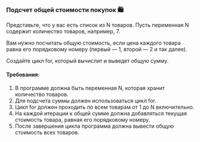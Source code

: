 
### Подсчет общей стоимости покупок 🛍️

Представьте, что у вас есть список из N товаров. Пусть переменная N содержит количество товаров, например, 7.

Вам нужно посчитать общую стоимость, если цена каждого товара равна его порядковому номеру (первый — 1, второй — 2 и так далее).

Создайте цикл for, который вычислит и выведет общую сумму.

#### Требования:
1. В программе должна быть переменная N, которая хранит количество товаров. 
2. Для подсчета суммы должен использоваться цикл for. 
3. Цикл for должен проходить по всем товарам от 1 до N включительно. 
4. На каждой итерации к общей сумме должна добавляться текущая стоимость товара, равная его порядковому номеру. 
5. После завершения цикла программа должна вывести общую стоимость всех товаров.